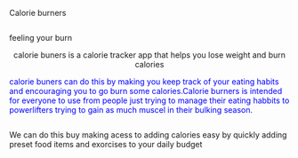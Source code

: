 <p>Calorie burners</p>
<Img>
<p> feeling your burn</p>

<p align="center">
calorie buners is a calorie tracker app that helps you lose weight and burn calories
</p>

<p style ="color:blue">
calorie buners can do this by making you keep track of your eating habits and encouraging you to go burn some calories.Calorie burners is intended for everyone to use from people just trying to manage their eating habbits to powerlifters trying to gain as much muscel in their bulking season.</p>

<Img>
<p>
We can do this buy  making acess to adding calories easy by quickly adding preset food items and exorcises to your daily budget
</p>
